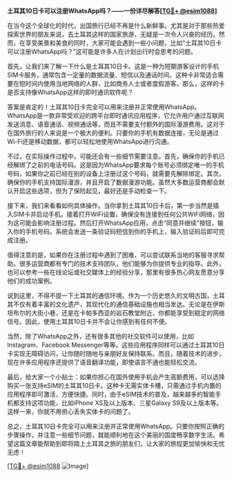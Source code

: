 **土耳其10日卡可以注册WhatsApp吗？——一份详尽解答[[TG💪+ @esim1088](https://t.me/s/esim1088)]**

在当今这个全球化的时代，出国旅行已经不再是什么新鲜事。尤其是对于那些热爱探索世界的朋友来说，去土耳其这样的国家旅游，无疑是一次令人兴奋的经历。然而，在享受美景和美食的同时，大家可能会遇到一些小问题，比如“土耳其10日卡可以注册WhatsApp吗？”这可能是许多人在计划出行时会思考的问题。

首先，让我们来了解一下什么是土耳其10日卡。这是一种为短期游客设计的手机SIM卡服务，通常包含一定量的数据流量、短信以及通话时间。这种卡非常适合需要在短时间内使用当地网络的人群，比如商务人士或者度假游客。那么，这样的卡是否支持像WhatsApp这样的即时通讯软件呢？

答案是肯定的！土耳其10日卡完全可以用来注册并正常使用WhatsApp。WhatsApp是一款非常受欢迎的跨平台即时通讯应用程序，它允许用户通过互联网发送消息、语音通话、视频通话等，而且不需要支付额外的国际漫游费用。这对于在国外旅行的人来说是一个极大的便利。只要你的手机有数据连接，无论是通过Wi-Fi还是移动数据，都可以轻松地使用WhatsApp进行沟通。

不过，在实际操作过程中，可能还会有一些细节需要注意。首先，确保你的手机已经解绑了之前的电话号码。这是因为WhatsApp要求每个账号必须绑定唯一的手机号码，如果你之前已经在别的设备上注册过这个号码，就需要先解除绑定。其次，确保你的手机支持国际漫游，并且开启了数据漫游功能。虽然大多数运营商都会默认开启这些选项，但为了保险起见，最好还是手动检查一下。

接下来，我们来看看如何具体操作。当你拿到土耳其10日卡后，第一步当然是插入SIM卡并启动手机。接着打开WiFi设置，确保没有连接到任何公共WiFi网络，因为这可能会影响注册过程。然后打开WhatsApp应用，点击“同意并继续”按钮，输入你的手机号码。系统会发送一条验证码短信到你的手机上，输入验证码后即可完成注册。

值得注意的是，如果你在注册过程中遇到了困难，可以尝试联系当地的客服寻求帮助。很多运营商都有专门的技术支持团队，他们能够为你提供专业的指导。此外，也可以参考一些在线论坛或社交媒体上的经验分享，那里有很多热心网友愿意分享他们的成功案例。

说到这里，不得不提一下土耳其的通信环境。作为一个历史悠久的文明古国，土耳其不仅有着丰富的文化遗产，其现代化的通信基础设施也相当发达。无论是在伊斯坦布尔的大街小巷，还是在卡帕多西亚的岩石教堂附近，你都能享受到稳定的网络信号。因此，使用土耳其10日卡并不会让你感到有任何不便。

当然，除了WhatsApp之外，还有很多其他的社交软件可以使用，比如Instagram、Facebook Messenger等等。这些应用程序同样可以通过土耳其10日卡实现无障碍访问，让你随时随地与亲朋好友保持联系。而且，随着技术的进步，现在许多应用程序还提供了语音翻译功能，即使语言不通也能轻松交流。

最后，给大家一个小贴士：如果你担心在国外使用手机会产生高额费用，可以选择购买一张支持eSIM的土耳其10日卡。这种卡无需实体卡槽，只需通过手机内置的应用程序即可激活，方便快捷。同时，由于eSIM技术的普及，越来越多的智能手机都支持这项功能，比如iPhone XS及以上版本、三星Galaxy S9及以上版本等。这样一来，你就不用担心丢失实体卡的问题了。

总之，土耳其10日卡完全可以用来注册并正常使用WhatsApp。只要你按照正确的步骤操作，并注意一些细节问题，就能顺利地在这个美丽的国度畅享数字生活。希望这篇文章能帮助到即将踏上土耳其之旅的朋友们，让大家的旅程更加愉快和无忧无虑！

[[TG💪+ @esim1088](https://t.me/s/esim1088) ![Image](https://i.postimg.cc/4NQfJmqS/Snipaste-2025-05-13-00-14-12.png)]